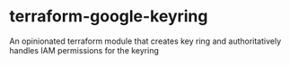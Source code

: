 # terraform-google-keyring
An opinionated terraform module that creates key ring and authoritatively handles IAM permissions for the keyring
